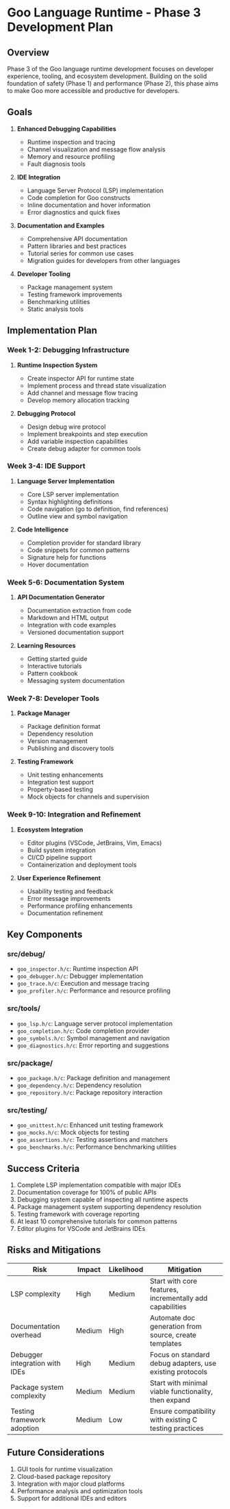 # Goo Language Runtime - Phase 3 Development Plan

## Overview

Phase 3 of the Goo language runtime development focuses on developer experience, tooling, and ecosystem development. Building on the solid foundation of safety (Phase 1) and performance (Phase 2), this phase aims to make Goo more accessible and productive for developers.

## Goals

1. **Enhanced Debugging Capabilities**
   - Runtime inspection and tracing
   - Channel visualization and message flow analysis
   - Memory and resource profiling
   - Fault diagnosis tools

2. **IDE Integration**
   - Language Server Protocol (LSP) implementation
   - Code completion for Goo constructs
   - Inline documentation and hover information
   - Error diagnostics and quick fixes

3. **Documentation and Examples**
   - Comprehensive API documentation
   - Pattern libraries and best practices
   - Tutorial series for common use cases
   - Migration guides for developers from other languages

4. **Developer Tooling**
   - Package management system
   - Testing framework improvements
   - Benchmarking utilities
   - Static analysis tools

## Implementation Plan

### Week 1-2: Debugging Infrastructure

1. **Runtime Inspection System**
   - Create inspector API for runtime state
   - Implement process and thread state visualization
   - Add channel and message flow tracing
   - Develop memory allocation tracking

2. **Debugging Protocol**
   - Design debug wire protocol
   - Implement breakpoints and step execution
   - Add variable inspection capabilities
   - Create debug adapter for common tools

### Week 3-4: IDE Support

1. **Language Server Implementation**
   - Core LSP server implementation
   - Syntax highlighting definitions
   - Code navigation (go to definition, find references)
   - Outline view and symbol navigation

2. **Code Intelligence**
   - Completion provider for standard library
   - Code snippets for common patterns
   - Signature help for functions
   - Hover documentation

### Week 5-6: Documentation System

1. **API Documentation Generator**
   - Documentation extraction from code
   - Markdown and HTML output
   - Integration with code examples
   - Versioned documentation support

2. **Learning Resources**
   - Getting started guide
   - Interactive tutorials
   - Pattern cookbook
   - Messaging system documentation

### Week 7-8: Developer Tools

1. **Package Manager**
   - Package definition format
   - Dependency resolution
   - Version management
   - Publishing and discovery tools

2. **Testing Framework**
   - Unit testing enhancements
   - Integration test support
   - Property-based testing
   - Mock objects for channels and supervision

### Week 9-10: Integration and Refinement

1. **Ecosystem Integration**
   - Editor plugins (VSCode, JetBrains, Vim, Emacs)
   - Build system integration
   - CI/CD pipeline support
   - Containerization and deployment tools

2. **User Experience Refinement**
   - Usability testing and feedback
   - Error message improvements
   - Performance profiling enhancements
   - Documentation refinement

## Key Components

### src/debug/
- `goo_inspector.h/c`: Runtime inspection API
- `goo_debugger.h/c`: Debugger implementation
- `goo_trace.h/c`: Execution and message tracing
- `goo_profiler.h/c`: Performance and resource profiling

### src/tools/
- `goo_lsp.h/c`: Language server protocol implementation
- `goo_completion.h/c`: Code completion provider
- `goo_symbols.h/c`: Symbol management and navigation
- `goo_diagnostics.h/c`: Error reporting and suggestions

### src/package/
- `goo_package.h/c`: Package definition and management
- `goo_dependency.h/c`: Dependency resolution
- `goo_repository.h/c`: Package repository interaction

### src/testing/
- `goo_unittest.h/c`: Enhanced unit testing framework
- `goo_mocks.h/c`: Mock objects for testing
- `goo_assertions.h/c`: Testing assertions and matchers
- `goo_benchmarks.h/c`: Performance benchmarking utilities

## Success Criteria

1. Complete LSP implementation compatible with major IDEs
2. Documentation coverage for 100% of public APIs
3. Debugging system capable of inspecting all runtime aspects
4. Package management system supporting dependency resolution
5. Testing framework with coverage reporting
6. At least 10 comprehensive tutorials for common patterns
7. Editor plugins for VSCode and JetBrains IDEs

## Risks and Mitigations

| Risk | Impact | Likelihood | Mitigation |
|------|--------|------------|------------|
| LSP complexity | High | Medium | Start with core features, incrementally add capabilities |
| Documentation overhead | Medium | High | Automate doc generation from source, create templates |
| Debugger integration with IDEs | High | Medium | Focus on standard debug adapters, use existing protocols |
| Package system complexity | Medium | Medium | Start with minimal viable functionality, then expand |
| Testing framework adoption | Medium | Low | Ensure compatibility with existing C testing practices |

## Future Considerations

1. GUI tools for runtime visualization
2. Cloud-based package repository
3. Integration with major cloud platforms
4. Performance analysis and optimization tools
5. Support for additional IDEs and editors 